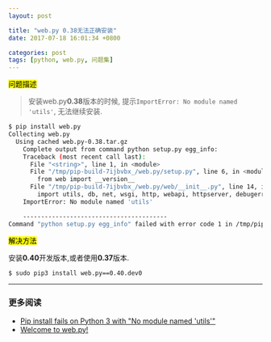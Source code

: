 ```yaml
---
layout: post

title: "web.py 0.38无法正确安装"
date: 2017-07-18 16:01:34 +0800

categories: post
tags: [python, web.py, 问题集]
---
```


<mark>问题描述</mark>

>安装web.py**0.38**版本的时候, 提示`ImportError: No module named 'utils'`, 无法继续安装.

```bash
$ pip install web.py      
Collecting web.py
  Using cached web.py-0.38.tar.gz
    Complete output from command python setup.py egg_info:
    Traceback (most recent call last):
      File "<string>", line 1, in <module>
      File "/tmp/pip-build-7ijbvbx_/web.py/setup.py", line 6, in <module>
        from web import __version__
      File "/tmp/pip-build-7ijbvbx_/web.py/web/__init__.py", line 14, in <module>
        import utils, db, net, wsgi, http, webapi, httpserver, debugerror
    ImportError: No module named 'utils'

    ----------------------------------------
Command "python setup.py egg_info" failed with error code 1 in /tmp/pip-build-7ijbvbx_/web.py/
```

<mark>解决方法</mark>

安装**0.40**开发版本,或者使用**0.37**版本.

```bash
$ sudo pip3 install web.py==0.40.dev0
```

----
### 更多阅读
- [Pip install fails on Python 3 with "No module named 'utils'"](https://github.com/webpy/webpy/issues/396)
- [Welcome to web.py!](http://webpy.org/)

